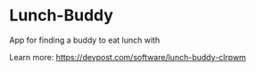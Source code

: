 # Lunch-Buddy
App for finding a buddy to eat lunch with

Learn more: https://devpost.com/software/lunch-buddy-clrpwm
